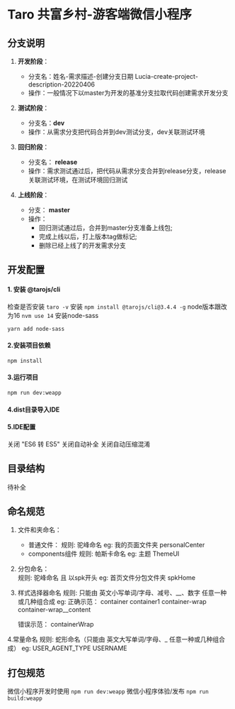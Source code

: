 <!--
 * @Author: lucia
 * @Date: 2022-04-06 23:23:30
 * @LastEditTime: 2022-04-13 17:23:23
 * @LastEditors: liuxi
 * @Description: 
 * @FilePath: /taro3-weapp/README.md
-->
# Taro 共富乡村-游客端微信小程序

## 分支说明
1. **开发阶段**： 
    - 分支名：姓名-需求描述-创建分支日期 Lucia-create-project-description-20220406
    - 操作：一般情况下以master为开发的基准分支拉取代码创建需求开发分支 

2. **测试阶段**：
    - 分支名：**dev**
    - 操作：从需求分支把代码合并到dev测试分支，dev关联测试环境

3. **回归阶段**：
    - 分支名： **release**
    - 操作：需求测试通过后，把代码从需求分支合并到release分支，release关联测试环境，在测试环境回归测试

4. **上线阶段**：
    - 分支： **master**
    - 操作：
        - 回归测试通过后，合并到master分支准备上线包;
        - 完成上线以后，打上版本tag做标记;
        - 删除已经上线了的开发需求分支


## 开发配置
#### 1. 安装 @tarojs/cli
检查是否安装 `taro -v`
安装 `npm install @tarojs/cli@3.4.4 -g`
node版本跟改为16 `nvm use 14`
安装node-sass 
```
yarn add node-sass
```

#### 2.安装项目依赖
`npm install`

#### 3.运行项目
`npm run dev:weapp`

#### 4.dist目录导入IDE

#### 5.IDE配置
关闭 "ES6 转 ES5"
关闭自动补全
关闭自动压缩混淆

## 目录结构
待补全

## 命名规范

1. 文件和夹命名：
   - 普通文件：
   规则: 驼峰命名
   eg: 我的页面文件夹 personalCenter
   - components组件
   规则: 帕斯卡命名
   eg: 主题 ThemeUI


2. 分包命名：       
    规则: 驼峰命名 且 以spk开头
    eg: 首页文件分包文件夹 spkHome

3. 样式选择器命名 
    规则: 只能由 英文小写单词/字母、减号、__、数字 任意一种或几种组合成
    eg: 
    正确示范：
        container
        container1
        container-wrap
        container-wrap__content

    错误示范：
        containerWrap

4.常量命名
    规则: 蛇形命名（只能由 英文大写单词/字母、_ 任意一种或几种组合成）
    eg: 
        USER_AGENT_TYPE
        USERNAME


## 打包规范
微信小程序开发时使用 `npm run dev:weapp`
微信小程序体验/发布 `npm run build:weapp`